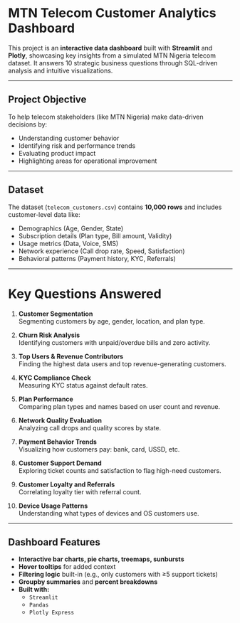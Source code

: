 # MTN Telecom Customer Analytics Dashboard

This project is an **interactive data dashboard** built with **Streamlit** and **Plotly**, showcasing key insights from a simulated MTN Nigeria telecom dataset. It answers 10 strategic business questions through SQL-driven analysis and intuitive visualizations.

---

## Project Objective

To help telecom stakeholders (like MTN Nigeria) make data-driven decisions by:
- Understanding customer behavior
- Identifying risk and performance trends
- Evaluating product impact
- Highlighting areas for operational improvement

---

## Dataset

The dataset (`telecom_customers.csv`) contains **10,000 rows** and includes customer-level data like:
- Demographics (Age, Gender, State)
- Subscription details (Plan type, Bill amount, Validity)
- Usage metrics (Data, Voice, SMS)
- Network experience (Call drop rate, Speed, Satisfaction)
- Behavioral patterns (Payment history, KYC, Referrals)

---

# Key Questions Answered

1. **Customer Segmentation**  
   Segmenting customers by age, gender, location, and plan type.

2. **Churn Risk Analysis**  
   Identifying customers with unpaid/overdue bills and zero activity.

3. **Top Users & Revenue Contributors**  
   Finding the highest data users and top revenue-generating customers.

4. **KYC Compliance Check**  
   Measuring KYC status against default rates.

5. **Plan Performance**  
   Comparing plan types and names based on user count and revenue.

6. **Network Quality Evaluation**  
   Analyzing call drops and quality scores by state.

7. **Payment Behavior Trends**  
   Visualizing how customers pay: bank, card, USSD, etc.

8. **Customer Support Demand**  
   Exploring ticket counts and satisfaction to flag high-need customers.

9. **Customer Loyalty and Referrals**  
   Correlating loyalty tier with referral count.

10. **Device Usage Patterns**  
   Understanding what types of devices and OS customers use.

---

## Dashboard Features

- **Interactive bar charts, pie charts, treemaps, sunbursts**
- **Hover tooltips** for added context
- **Filtering logic** built-in (e.g., only customers with ≥5 support tickets)
- **Groupby summaries** and **percent breakdowns**
- **Built with:**
  - `Streamlit`
  - `Pandas`
  - `Plotly Express`

